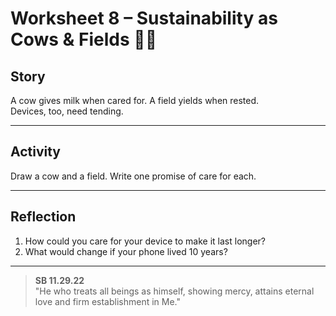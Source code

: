 # Worksheet 8 – Sustainability as Cows & Fields 🐄🌾

## Story
A cow gives milk when cared for. A field yields when rested.  
Devices, too, need tending.  

---

## Activity
Draw a cow and a field. Write one promise of care for each.  

---

## Reflection
1. How could you care for your device to make it last longer?  
2. What would change if your phone lived 10 years?  

---

> **SB 11.29.22**  
> "He who treats all beings as himself, showing mercy, attains eternal love and firm establishment in Me."
